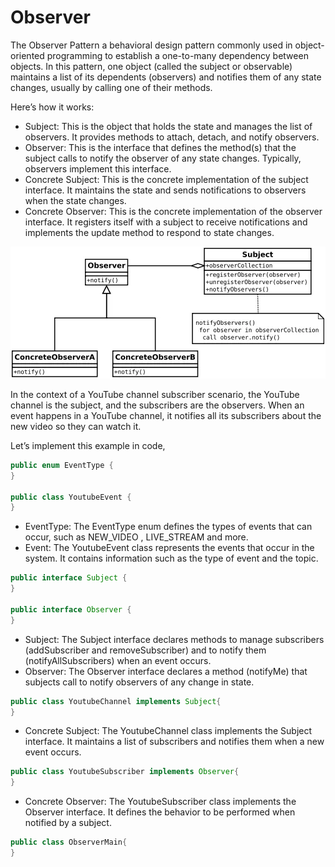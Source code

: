 # Observer

The Observer Pattern a behavioral design pattern commonly used in object-oriented programming to establish a one-to-many dependency between objects. In this pattern, one object (called the subject or observable) maintains a list of its dependents (observers) and notifies them of any state changes, usually by calling one of their methods.

Here’s how it works:

* Subject: This is the object that holds the state and manages the list of observers. It provides methods to attach, detach, and notify observers.
* Observer: This is the interface that defines the method(s) that the subject calls to notify the observer of any state changes. Typically, observers implement this interface.
* Concrete Subject: This is the concrete implementation of the subject interface. It maintains the state and sends notifications to observers when the state changes.
* Concrete Observer: This is the concrete implementation of the observer interface. It registers itself with a subject to receive notifications and implements the update method to respond to state changes.

![1_KPYBm9u0vhBkwUuE71KoLA.webp](..%2F..%2F..%2F..%2F..%2Fimages%2F1_KPYBm9u0vhBkwUuE71KoLA.webp)

In the context of a YouTube channel subscriber scenario, the YouTube channel is the subject, and the subscribers are the observers. When an event happens in a YouTube channel, it notifies all its subscribers about the new video so they can watch it.

Let’s implement this example in code,

```java
public enum EventType {
}

public class YoutubeEvent {
}
```
* EventType: The EventType enum defines the types of events that can occur, such as NEW_VIDEO , LIVE_STREAM and more.
* Event: The YoutubeEvent class represents the events that occur in the system. It contains information such as the type of event and the topic.

```java
public interface Subject {
}

public interface Observer {
}
```

* Subject: The Subject interface declares methods to manage subscribers (addSubscriber and removeSubscriber) and to notify them (notifyAllSubscribers) when an event occurs.
* Observer: The Observer interface declares a method (notifyMe) that subjects call to notify observers of any change in state.

```java
public class YoutubeChannel implements Subject{
}
```

* Concrete Subject: The YoutubeChannel class implements the Subject interface. It maintains a list of subscribers and notifies them when a new event occurs.

```java
public class YoutubeSubscriber implements Observer{
}
```

* Concrete Observer: The YoutubeSubscriber class implements the Observer interface. It defines the behavior to be performed when notified by a subject.

```java
public class ObserverMain{
}
```